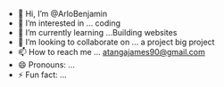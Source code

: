 - 👋 Hi, I’m @ArloBenjamin
- 👀 I’m interested in ... coding
- 🌱 I’m currently learning ...Building websites
- 💞️ I’m looking to collaborate on ... a project big project
- 📫 How to reach me ... atangajames90@gmail.com
- 😄 Pronouns: ...
- ⚡ Fun fact: ...

<!---
ArloBenjamin/ArloBenjamin is a ✨ special ✨ repository because its `README.md` (this file) appears on your GitHub profile.
You can click the Preview link to take a look at your changes.
--->
